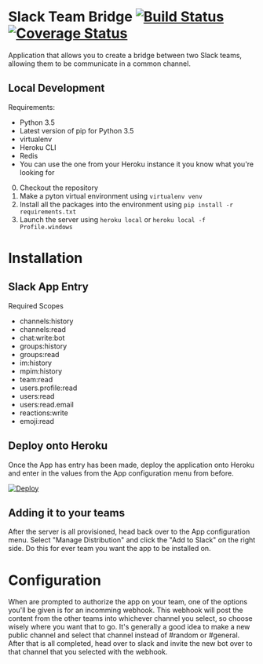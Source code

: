 # Slack Team Bridge [![Build Status](https://travis-ci.org/trianglefraternitymtu/slack-bridge.svg?branch=master)](https://travis-ci.org/trianglefraternitymtu/slack-bridge) [![Coverage Status](https://coveralls.io/repos/github/trianglefraternitymtu/slack-bridge/badge.svg?branch=master)](https://coveralls.io/github/trianglefraternitymtu/slack-bridge?branch=master)
Application that allows you to create a bridge between two Slack teams, allowing them to be communicate in a common channel.

## Local Development

Requirements:
- Python 3.5
- Latest version of pip for Python 3.5
- virtualenv
- Heroku CLI
- Redis
 - You can use the one from your Heroku instance it you know what you're looking for


0. Checkout the repository
0. Make a pyton virtual environment using `virtualenv venv`
0. Install all the packages into the environment using `pip install -r requirements.txt`
0. Launch the server using `heroku local` or `heroku local -f Profile.windows`

# Installation

## Slack App Entry

Required Scopes
- channels:history
- channels:read
- chat:write:bot
- groups:history
- groups:read
- im:history
- mpim:history
- team:read
- users.profile:read
- users:read
- users:read.email
- reactions:write
- emoji:read

## Deploy onto Heroku

Once the App has entry has been made, deploy the application onto Heroku and enter in the values from the App configuration menu from before.

[![Deploy](https://www.herokucdn.com/deploy/button.svg)](https://heroku.com/deploy?template=https://github.com/trianglefraternitymtu/slack-bridge)

## Adding it to your teams

After the server is all provisioned, head back over to the App configuration menu. Select "Manage Distribution" and click the "Add to Slack" on the right side. Do this for ever team you want the app to be installed on.

# Configuration

When are prompted to authorize the app on your team, one of the options you'll be given is for an incomming webhook. This webhook will post the content from the other teams into whichever channel you select, so choose wisely where you want that to go. It's generally a good idea to make a new public channel and select that channel instead of #random or #general. After that is all completed, head over to slack and invite the new bot over to that channel that you selected with the webhook.

